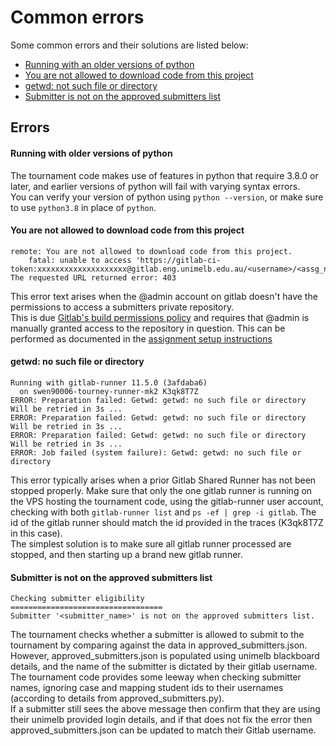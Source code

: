 # Common errors
Some common errors and their solutions are listed below:

* [Running with an older versions of python](#running-with-older-versions-of-python)
* [You are not allowed to download code from this project](#you-are-not-allowed-to-download-code-from-this-project)
* [getwd: not such file or directory](#getwd-no-such-file-or-directory)
* [Submitter is not on the approved submitters list](#submitter-is-not-on-the-approved-submitters-list)

## Errors

#### Running with older versions of python
The tournament code makes use of features in python that require 3.8.0 or later, and earlier versions of python 
will fail with varying syntax errors.  
You can verify your version of python using `python --version`, or make sure to use `python3.8` in place of `python`.

#### You are not allowed to download code from this project
```
remote: You are not allowed to download code from this project.
    fatal: unable to access 'https://gitlab-ci-token:xxxxxxxxxxxxxxxxxxxx@gitlab.eng.unimelb.edu.au/<username>/<assg_name>.git/': The requested URL returned error: 403
```
This error text arises when the @admin account on gitlab doesn't have the permissions to access a submitters 
private repository.  
This is due [Gitlab's build permissions policy](https://docs.gitlab.com/ee/user/project/new_ci_build_permissions_model.html#types-of-users) 
and requires that @admin is manually granted access to the repository in question. This can be performed as 
documented in the [assignment setup instructions](../README.md#Setup)

#### getwd: no such file or directory
```
Running with gitlab-runner 11.5.0 (3afdaba6)
  on swen90006-tourney-runner-mk2 K3qk8T7Z
ERROR: Preparation failed: Getwd: getwd: no such file or directory
Will be retried in 3s ...
ERROR: Preparation failed: Getwd: getwd: no such file or directory
Will be retried in 3s ...
ERROR: Preparation failed: Getwd: getwd: no such file or directory
Will be retried in 3s ...
ERROR: Job failed (system failure): Getwd: getwd: no such file or directory
```
This error typically arises when a prior Gitlab Shared Runner has not been stopped properly. Make sure that only 
the one gitlab runner is running on the VPS hosting the tournament code, using the gitlab-runner user account, 
checking with both `gitlab-runner list` and `ps -ef | grep -i gitlab`. The id of the gitlab runner should match 
the id provided in the traces (K3qk8T7Z in this case).  
The simplest solution is to make sure all gitlab runner processed are stopped, and then starting up 
a brand new gitlab runner.

#### Submitter is not on the approved submitters list
```
Checking submitter eligibility  
==================================
Submitter '<submitter_name>' is not on the approved submitters list.
```
The tournament checks whether a submitter is allowed to submit to the tournament by comparing against the data 
in approved_submitters.json. However, approved_submitters.json is populated using unimelb blackboard details, 
and the name of the submitter is dictated by their gitlab username.  
The tournament code provides some leeway when checking submitter names, ignoring case and mapping student ids 
to their usernames (according to details from approved_submitters.py).  
If a submitter still sees the above message then confirm that they are using their unimelb provided login details, 
and if that does not fix the error then approved_submitters.json can be updated to match their Gitlab username.



